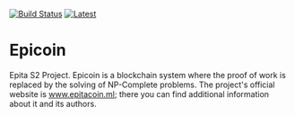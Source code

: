 [![Build Status](https://travis-ci.org/Fundamentally-Uncentralizable-Cookies/Epicoin.svg)](https://travis-ci.org/Fundamentally-Uncentralizable-Cookies/Epicoin) [![Latest](http://github-release-version.herokuapp.com/github/Fundamentally-Uncentralizable-Cookies/Epicoin/release.svg?style=flat)](https://github.com/Fundamentally-Uncentralizable-Cookies/Epicoin/releases/latest)
# Epicoin
Epita S2 Project. Epicoin is a blockchain system where the proof of work is replaced by the solving of NP-Complete problems.
The project's official website is www.epitacoin.ml; there you can find additional information about it and its authors.
